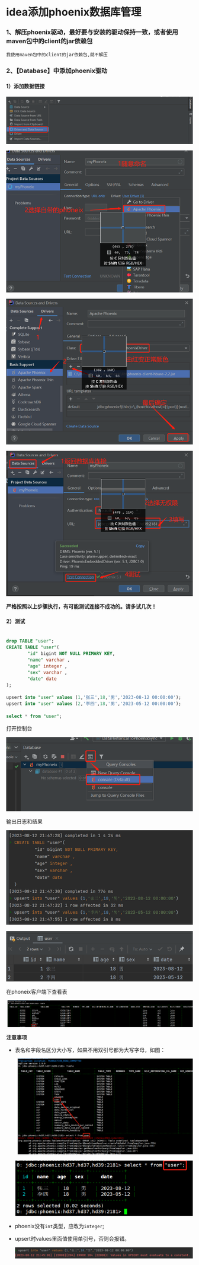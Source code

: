 # idea添加phoenix数据库管理

### 1、解压phoenix驱动，最好要与安装的驱动保持一致，或者使用maven包中的client的jar依赖包
    我使用maven包中的client的jar依赖包,就不解压

### 2、【Database】中添加phoenix驱动
#### 1）添加数据链接

![添加数据链接1](https://github.com/wskvfhprrk/srpingboot-mybatia-phoenix/blob/main/picture/img_2.png)

![添加数据链接2](https://github.com/wskvfhprrk/srpingboot-mybatia-phoenix/blob/main/picture/img_3.png)

![添加数据链接2](https://github.com/wskvfhprrk/srpingboot-mybatia-phoenix/blob/main/picture/img_4.png)

![添加数据链接2](https://github.com/wskvfhprrk/srpingboot-mybatia-phoenix/blob/main/picture/img_5.png)

**严格按照以上步骤执行，有可能测试连接不成功的。请多试几次！**

#### 2）测试
```sql

drop TABLE "user";
CREATE TABLE "user"(
        "id" bigint NOT NULL PRIMARY KEY,
        "name" varchar ,
        "age" integer ,
        "sex" varchar ,
        "date" date
);

upsert into "user" values (1,'张三',18,'男','2023-08-12 00:00:00');
upsert into "user" values (2,'李四',18,'男','2023-05-12 00:00:00');

select * from "user";
```
打开控制台

![添加数据链接2](https://github.com/wskvfhprrk/srpingboot-mybatia-phoenix/blob/main/picture/img_6.png)

输出日志和结果

![添加数据链接2](https://github.com/wskvfhprrk/srpingboot-mybatia-phoenix/blob/main/picture/img_8.png)

![添加数据链接2](https://github.com/wskvfhprrk/srpingboot-mybatia-phoenix/blob/main/picture/img_11.png)

在phoneix客户端下查看表

![添加数据链接2](https://github.com/wskvfhprrk/srpingboot-mybatia-phoenix/blob/main/picture/img_10.png)

**注意事项**
* 表名和字段名区分大小写，如果不用双引号都为大写字母，如图：
  
  ![区分表名大小写](https://github.com/wskvfhprrk/srpingboot-mybatia-phoenix/blob/main/picture/img.png)
  
  ![区分表名大小写](https://github.com/wskvfhprrk/srpingboot-mybatia-phoenix/blob/main/picture/img_12.png)
  
* phoenix没有`int`类型，应改为`integer`;
* upsert时values里面值使用单引号，否则会报错。
  
  ![upsert时values里面值使用单引号](https://github.com/wskvfhprrk/srpingboot-mybatia-phoenix/blob/main/picture/img_13.png)
